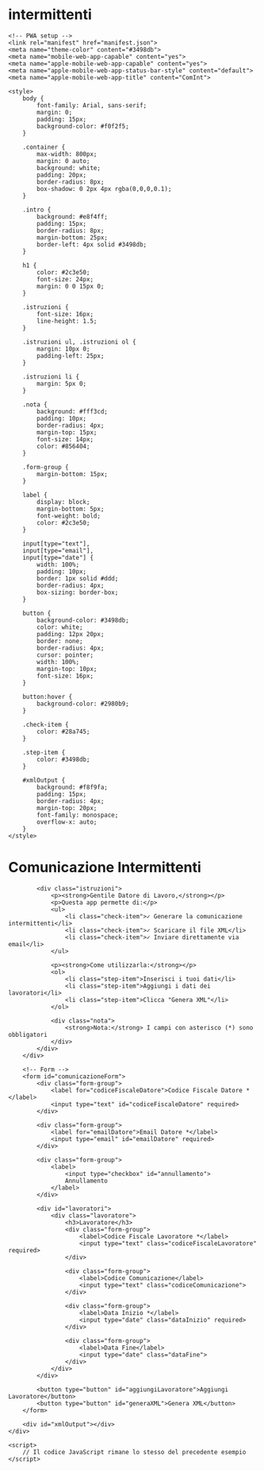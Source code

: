# intermittenti<!DOCTYPE html>
<html lang="it">
<head>
    <meta charset="UTF-8">
    <meta name="viewport" content="width=device-width, initial-scale=1.0">
    <title>Comunicazione Intermittenti</title>

    <!-- PWA setup -->
    <link rel="manifest" href="manifest.json">
    <meta name="theme-color" content="#3498db">
    <meta name="mobile-web-app-capable" content="yes">
    <meta name="apple-mobile-web-app-capable" content="yes">
    <meta name="apple-mobile-web-app-status-bar-style" content="default">
    <meta name="apple-mobile-web-app-title" content="ComInt">

    <style>
        body {
            font-family: Arial, sans-serif;
            margin: 0;
            padding: 15px;
            background-color: #f0f2f5;
        }

        .container {
            max-width: 800px;
            margin: 0 auto;
            background: white;
            padding: 20px;
            border-radius: 8px;
            box-shadow: 0 2px 4px rgba(0,0,0,0.1);
        }

        .intro {
            background: #e8f4ff;
            padding: 15px;
            border-radius: 8px;
            margin-bottom: 25px;
            border-left: 4px solid #3498db;
        }

        h1 {
            color: #2c3e50;
            font-size: 24px;
            margin: 0 0 15px 0;
        }

        .istruzioni {
            font-size: 16px;
            line-height: 1.5;
        }

        .istruzioni ul, .istruzioni ol {
            margin: 10px 0;
            padding-left: 25px;
        }

        .istruzioni li {
            margin: 5px 0;
        }

        .nota {
            background: #fff3cd;
            padding: 10px;
            border-radius: 4px;
            margin-top: 15px;
            font-size: 14px;
            color: #856404;
        }

        .form-group {
            margin-bottom: 15px;
        }

        label {
            display: block;
            margin-bottom: 5px;
            font-weight: bold;
            color: #2c3e50;
        }

        input[type="text"],
        input[type="email"],
        input[type="date"] {
            width: 100%;
            padding: 10px;
            border: 1px solid #ddd;
            border-radius: 4px;
            box-sizing: border-box;
        }

        button {
            background-color: #3498db;
            color: white;
            padding: 12px 20px;
            border: none;
            border-radius: 4px;
            cursor: pointer;
            width: 100%;
            margin-top: 10px;
            font-size: 16px;
        }

        button:hover {
            background-color: #2980b9;
        }

        .check-item {
            color: #28a745;
        }

        .step-item {
            color: #3498db;
        }

        #xmlOutput {
            background: #f8f9fa;
            padding: 15px;
            border-radius: 4px;
            margin-top: 20px;
            font-family: monospace;
            overflow-x: auto;
        }
    </style>
</head>
<body>
    <div class="container">
        <!-- Introduzione -->
        <div class="intro">
            <h1>Comunicazione Intermittenti</h1>
            
            <div class="istruzioni">
                <p><strong>Gentile Datore di Lavoro,</strong></p>
                <p>Questa app permette di:</p>
                <ul>
                    <li class="check-item">✓ Generare la comunicazione intermittenti</li>
                    <li class="check-item">✓ Scaricare il file XML</li>
                    <li class="check-item">✓ Inviare direttamente via email</li>
                </ul>

                <p><strong>Come utilizzarla:</strong></p>
                <ol>
                    <li class="step-item">Inserisci i tuoi dati</li>
                    <li class="step-item">Aggiungi i dati dei lavoratori</li>
                    <li class="step-item">Clicca "Genera XML"</li>
                </ol>

                <div class="nota">
                    <strong>Nota:</strong> I campi con asterisco (*) sono obbligatori
                </div>
            </div>
        </div>

        <!-- Form -->
        <form id="comunicazioneForm">
            <div class="form-group">
                <label for="codiceFiscaleDatore">Codice Fiscale Datore *</label>
                <input type="text" id="codiceFiscaleDatore" required>
            </div>

            <div class="form-group">
                <label for="emailDatore">Email Datore *</label>
                <input type="email" id="emailDatore" required>
            </div>

            <div class="form-group">
                <label>
                    <input type="checkbox" id="annullamento">
                    Annullamento
                </label>
            </div>

            <div id="lavoratori">
                <div class="lavoratore">
                    <h3>Lavoratore</h3>
                    <div class="form-group">
                        <label>Codice Fiscale Lavoratore *</label>
                        <input type="text" class="codiceFiscaleLavoratore" required>
                    </div>

                    <div class="form-group">
                        <label>Codice Comunicazione</label>
                        <input type="text" class="codiceComunicazione">
                    </div>

                    <div class="form-group">
                        <label>Data Inizio *</label>
                        <input type="date" class="dataInizio" required>
                    </div>

                    <div class="form-group">
                        <label>Data Fine</label>
                        <input type="date" class="dataFine">
                    </div>
                </div>
            </div>

            <button type="button" id="aggiungiLavoratore">Aggiungi Lavoratore</button>
            <button type="button" id="generaXML">Genera XML</button>
        </form>

        <div id="xmlOutput"></div>
    </div>

    <script>
        // Il codice JavaScript rimane lo stesso del precedente esempio
    </script>
</body>
</html>
